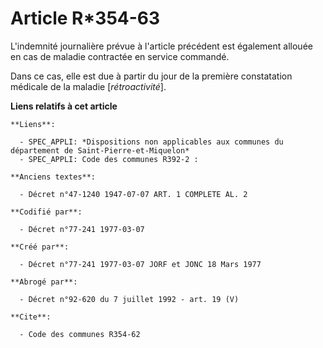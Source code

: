 # Article R*354-63

L'indemnité journalière prévue à l'article précédent est également allouée en cas de maladie contractée en service commandé.

Dans ce cas, elle est due à partir du jour de la première constatation médicale de la maladie [*rétroactivité*].

**Liens relatifs à cet article**

	**Liens**:

	  - SPEC_APPLI: *Dispositions non applicables aux communes du département de Saint-Pierre-et-Miquelon*
	  - SPEC_APPLI: Code des communes R392-2 :

	**Anciens textes**:

	  - Décret n°47-1240 1947-07-07 ART. 1 COMPLETE AL. 2

	**Codifié par**:

	  - Décret n°77-241 1977-03-07

	**Créé par**:

	  - Décret n°77-241 1977-03-07 JORF et JONC 18 Mars 1977

	**Abrogé par**:

	  - Décret n°92-620 du 7 juillet 1992 - art. 19 (V)

	**Cite**:

	  - Code des communes R354-62

